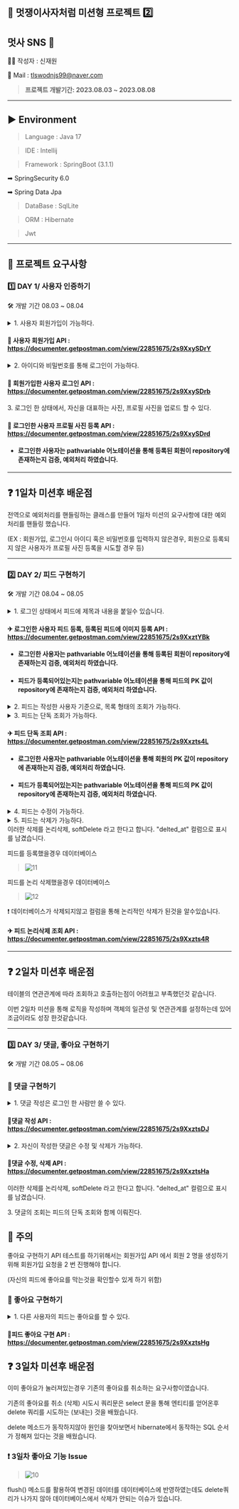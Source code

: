 ## 🦁 멋쟁이사자처럼 미션형 프로젝트 2️⃣

## 멋사 SNS 🌈

🙋‍♂️ 작성자 : 신재원

💬  Mail : tlswodnjs99@naver.com

> **프로젝트 개발기간: 2023.08.03 ~ 2023.08.08**

---------------------------

## ▶ Environment
> Language : Java 17

> IDE : Intellij

> Framework : SpringBoot (3.1.1)

➡ SpringSecurity 6.0

➡ Spring Data Jpa

> DataBase : SqlLite

> ORM : Hibernate

> Jwt

---------------------

## 📢 프로젝트 요구사항
### 1️⃣ DAY 1/ 사용자 인증하기
🛠 개발 기간 08.03 ~ 08.04 
<details>
<summary> 1. 사용자 회원가입이 가능하다. </summary>
<div markdown="1">
<br>
<ul>
  <li>회원가입에 필수로 필요한 정보는 아이디와 비밀번호 이다.</li><br>
  <li>부수적으로 이메일, 전화번호를 기입할 수 있다.</li><br>
</ul>
  </div>
</details>

#### 📍 사용자 회원가입 API : https://documenter.getpostman.com/view/22851675/2s9XxySDrY

<details>
<summary> 2. 아이디와 비밀번호를 통해 로그인이 가능하다. </summary>
<div markdown="1">
<br>
<ul>
  <li>인증 방식은 JWT를 이용한 토큰 인증 방식을 택한다.</li><br>
</ul>
  </div>
</details>

#### 📍 회원가입한 사용자 로그인 API : https://documenter.getpostman.com/view/22851675/2s9XxySDrb


<summary> 3. 로그인 한 상태에서, 자신을 대표하는 사진, 프로필 사진을 업로드 할 수 있다.</summary>

#### 📍 로그인한 사용자 프로필 사진 등록 API : https://documenter.getpostman.com/view/22851675/2s9XxySDrd
- #### 로그인한 사용자는 pathvariable 어노테이션을 통해 등록된 회원이 repository에 존재하는지 검증, 예외처리 하였습니다.

---------------------
## ❓ 1일차 미션후 배운점 
전역으로 예외처리를 핸들링하는 클래스를 만들어 1일차 미션의 요구사항에 대한 예외처리를 핸들링 했습니다.

(EX : 회원가입, 로그인시 아이디 혹은 비밀번호를 입력하지 않은경우, 회원으로 등록되지 않은 사용자가 프로필 사진 등록을 시도할 경우 등)

--------------------------------------------------------------------

### 2️⃣ DAY 2/ 피드 구현하기
🛠 개발 기간 08.04 ~ 08.05 
<details>
<summary> 1. 로그인 상태에서 피드에 제목과 내용을 붙일수 있습니다. </summary>
<div markdown="1">
<br>
<ul>
  <li>피드에는 복수의 이미지를 넣을 수 있다.</li><br>
  <li>제목과 내용은 필수입력으로 설정 하였습니다.</li><br>
</ul>
  </div>
</details>

#### ✈ 로그인한 사용자 피드 등록, 등록된 피드에 이미지 등록 API : https://documenter.getpostman.com/view/22851675/2s9XxztYBk
- #### 로그인한 사용자는 pathvariable 어노테이션을 통해 등록된 회원이 repository에 존재하는지 검증, 예외처리 하였습니다.
- #### 피드가 등록되어있는지는 pathvariable 어노테이션을 통해 피드의 PK 값이 repository에 존재하는지 검증, 예외처리 하였습니다.

<details>
<summary> 2. 피드는 작성한 사용자 기준으로, 목록 형태의 조회가 가능하다.</summary>
<div markdown="1">
<br>
<ul>
  <li>조회를 위해 대상 사용자의 정보가 제공되어야 한다.</li><br>
  <li>피드 목록 조회시, 작성자 아이디, 제목과 대표 이미지에 관한 정보가 포함되어야 합니다.</li><br>
  <li>이때 대표 이미지란 피드에 등록된 첫번째 이미지를 의미합니다.</li><br>
  <li>만약 피드에 등록된 이미지가 없다면, 지정된 기본 이미지를 보여준다.</li><br>
</ul>
  </div>
</details>

<details>
<summary> 3. 피드는 단독 조회가 가능하다.</summary>
<div markdown="1">
<br>
<ul>
  <li>피드 단독 조회시, 피드에 연관된 모든 정보가 포함되어야 한다. 이는 등록된 모든 이미지를 확인할 수 있는 각각의 URL과, 댓글 목록, 좋아요의 숫자를 포함합니다.</li><br>
  <li>피드를 단독 조회할 시, 로그인이 된 상태여야 합니다.</li><br>
</ul>
  </div>
</details>

#### ✈ 피드 단독 조회 API : https://documenter.getpostman.com/view/22851675/2s9Xxzts4L
- #### 로그인한 사용자는 pathvariable 어노테이션을 통해 회원의 PK 값이 repository에 존재하는지 검증, 예외처리 하였습니다.
- #### 피드가 등록되어있는지는 pathvariable 어노테이션을 통해 피드의 PK 값이 repository에 존재하는지 검증, 예외처리 하였습니다.


<details>
<summary> 4. 피드는 수정이 가능하다.</summary>
<div markdown="1">
<br>
<ul>
  <li>피드에 등록된 이미지의 경우, 삭제 및 추가만 가능하다.</li><br>
  <li>피드의 이미지가 삭제될 경우 서버에서도 해당 이미지를 삭제하도록 한다.</li><br>
</ul>
  </div>
</details>


<details>
<summary> 5. 피드는 삭제가 가능하다.</summary>
<div markdown="1">
<br>
<ul>
  <li>피드가 삭제될때는 실제로 데이터베이스에서 삭제하는 것이 아닌, 삭제 되었다는 표시를 남기도록 한다.</li><br>
</ul>
  </div>
</details>
이러한 삭제를 논리삭제, softDelete 라고 한다고 합니다. "delted_at" 컬럼으로 표시를 남겼습니다. 

피드를 등록했을경우 데이터베이스 
> ![11](https://github.com/likelion-backend-5th/Project_2_ShinJaeWon/assets/95893341/94a1ca5e-c333-42c7-bc4b-c8b12f34e407)

피드를 논리 삭제했을경우 데이터베이스
> ![12](https://github.com/likelion-backend-5th/Project_2_ShinJaeWon/assets/95893341/6a58b5c6-8182-433a-a62d-8b8a78cc8db4)

❗ 데이터베이스가 삭제되지않고 컬럼을 통해 논리적인 삭제가 된것을 알수있습니다.

#### ✈ 피드 논리삭제 조회 API : https://documenter.getpostman.com/view/22851675/2s9Xxzts4R

-------------
## ❓ 2일차 미션후 배운점
테이블의 연관관계에 따라 조회하고 호출하는점이 어려웠고 부족했던것 같습니다. 

이번 2일차 미션을 통해 로직을 작성하며 객체의 일관성 및 연관관계를 설정하는데 있어 조금이라도 성장 한것같습니다.

------------------------------

### 3️⃣ DAY 3/ 댓글, 좋아요 구현하기
🛠 개발 기간 08.05 ~ 08.06

### 📢 댓글 구현하기 
<details>
<summary> 1. 댓글 작성은 로그인 한 사람만 쓸 수 있다.</summary>
<div markdown="1">
<br>
<ul>
  <li>댓글에는 작성자 아이디, 댓글 내용이 포함된다.</li><br>
</ul>
  </div>
</details>

#### 📌댓글 작성 API : https://documenter.getpostman.com/view/22851675/2s9XxztsDJ

<details>
<summary> 2. 자신이 작성한 댓글은 수정 및 삭제가 가능하다.</summary>
<div markdown="1">
<br>
<ul>
  <li>댓글이 삭제될때는 실제로 데이터베이스에서 삭제하는 것이 아닌, 삭제 되었다는 표시를 남기도록 한다.</li><br>
</ul>
  </div>
</details>

#### 📌댓글 수정, 삭제 API : https://documenter.getpostman.com/view/22851675/2s9XxztsHa

이러한 삭제를 논리삭제, softDelete 라고 한다고 합니다. "delted_at" 컬럼으로 표시를 남겼습니다. 

<summary> 3. 댓글의 조회는 피드의 단독 조회와 함께 이뤄진다.</summary>


## 🚫 주의 

좋아요 구현하기 API 테스트를 하기위해서는 회원가입 API 에서 회원 2 명을 생성하기 위해 회원가입 요청을 2 번 진행해야 합니다.

(자신의 피드에 좋아요를 막는것을 확인할수 있게 하기 위함)

### 📢 좋아요 구현하기

<details>
<summary> 1. 다른 사용자의 피드는 좋아요를 할 수 있다.</summary>
<div markdown="1">
<br>
<ul>
  <li>자신의 피드의 좋아요는 할 수 없다(권한 없음).</li><br>
  <li>좋아요 요청을 보낼 때 이미 좋아요 한 상태라면, 좋아요는 취소된다.</li><br>
</ul>
  </div>
</details>

#### 📌피드 좋아요 구현 API : https://documenter.getpostman.com/view/22851675/2s9XxztsHg



## ❓ 3일차 미션후 배운점
이미 좋아요가 눌러져있는경우 기존의 좋아요를 취소하는 요구사항이였습니다.

기존의 좋아요를 취소 (삭제) 시도시 쿼리문은 select 문을 통해 엔티티를 얻어온후 delete 쿼리를 시도하는 (보내는) 것을 배웠습니다.

delete 메소드가 동작하지않아 원인을 찾아보면서 hibernate에서 동작하는 SQL 순서가 정해져 있다는 것을 배웠습니다.

### ❗ 3일차 좋아요 기능 Issue
> ![10](https://github.com/likelion-backend-5th/Project_2_ShinJaeWon/assets/95893341/78d78239-7fae-48d4-8329-7d982b293c26)
> 
flush() 메소드를 활용하여 변경된 데이터를 데이터베이스에 반영하였는데도 delete쿼리가 나가지 않아 데이터베이스에서 삭제가 안되는 이슈가 있습니다.
